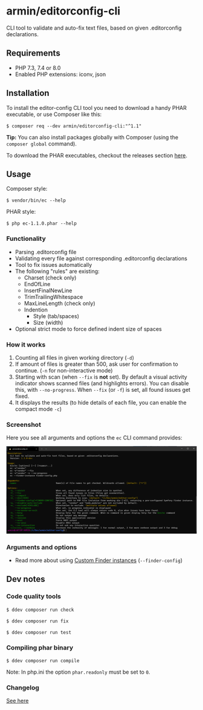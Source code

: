 # armin/editorconfig-cli

CLI tool to validate and auto-fix text files, based on given .editorconfig declarations.


## Requirements

- PHP 7.3, 7.4 or 8.0
- Enabled PHP extensions: iconv, json


## Installation

To install the editor-config CLI tool you need to download a handy PHAR executable,
or use Composer like this:

```
$ composer req --dev armin/editorconfig-cli:"^1.1"
```

**Tip:** You can also install packages globally with Composer (using the ``composer global`` command).

To download the PHAR executables, checkout the releases section
[here](https://github.com/a-r-m-i-n/editorconfig-cli/releases).


## Usage

Composer style:
```
$ vendor/bin/ec --help
```

PHAR style:
```
$ php ec-1.1.0.phar --help
```


### Functionality

- Parsing .editorconfig file
- Validating every file against corresponding .editorconfig declarations
- Tool to fix issues automatically
- The following "rules" are existing:
    - Charset (check only)
    - EndOfLine
    - InsertFinalNewLine
    - TrimTrailingWhitespace
    - MaxLineLength (check only)
    - Indention
        - Style (tab/spaces)
        - Size (width)
- Optional strict mode to force defined indent size of spaces


### How it works

1. Counting all files in given working directory (``-d``)
2. If amount of files is greater than 500, ask user for confirmation to continue. (``-n`` for non-interactive mode)
3. Starting with scan (when ``--fix`` is **not** set). By default a visual activity indicator shows scanned files
   (and highlights errors). You can disable this, with ``--no-progress``.
   When ``--fix`` (or ``-f``) is set, all found issues get fixed.
4. It displays the results (to hide details of each file, you can enable the compact mode ``-c``)


### Screenshot

Here you see all arguments and options the ``ec`` CLI command provides:

![Screenshot](docs/images/ec.png)

### Arguments and options

- Read more about using [Custom Finder instances](docs/CustomFinderInstance.md) (``--finder-config``)



## Dev notes

### Code quality tools

```
$ ddev composer run check
```
```
$ ddev composer run fix
```
```
$ ddev composer run test
```

### Compiling phar binary

```
$ ddev composer run compile
```

Note: In php.ini the option ``phar.readonly`` must be set to ``0``.


### Changelog

[See here](docs/Versions.md)
